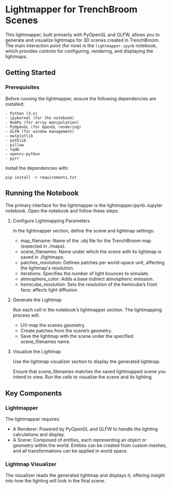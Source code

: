 # Lightmapper for TrenchBroom Scenes

This lightmapper, built primarily with PyOpenGL and GLFW, allows you to generate and visualize lightmaps for 3D scenes created in TrenchBroom. The main interaction point (for now) is the `lightmapper.ipynb` notebook, which provides controls for configuring, rendering, and displaying the lightmaps.


## Getting Started
### Prerequisites

Before running the lightmapper, ensure the following dependencies are installed:

    - Python (3.x)
    - ipykernel (for the notebook)
    - NumPy (for array manipulation)
    - PyOpenGL (for OpenGL rendering)
    - GLFW (for window management)
    - matplotlib
    - pathlib
    - pillow
    - tqdm
    - opencv-python
    - pyrr

Install the dependencies with:

`pip install -r requirements.txt`


## Running the Notebook

The primary interface for the lightmapper is the lightmapper.ipynb Jupyter notebook. Open the notebook and follow these steps:

1. Configure Lightmapping Parameters

    In the lightmapper section, define the scene and lightmap settings:

    - map_filename: Name of the .obj file for the TrenchBroom map (expected in ./maps).
    - scene_filenames: Name under which the scene with its lightmap is saved in ./lightmaps.
    - patches_resolution: Defines patches per world-space unit, affecting the lightmap's resolution.
    - iterations: Specifies the number of light bounces to simulate.
    - atmosphere_color: Adds a base indirect atmospheric emission.
    - hemicube_resolution: Sets the resolution of the hemicube’s front face; affects light diffusion.

2. Generate the Lightmap 

    Run each cell in the notebook’s lightmapper section. The lightmapping process will:

    - UV-map the scenes geometry.
    - Create patches from the scene’s geometry.
    - Save the lightmap with the scene under the specified scene_filenames name.

3. Visualize the Lightmap 

    Use the lightmap visualizer section to display the generated lightmap.

    Ensure that scene_filenames matches the saved lightmapped scene you intend to view. Run the cells to visualize the scene and its lighting.


## Key Components

### Lightmapper

The lightmapper requires:

- A Renderer: Powered by PyOpenGL and GLFW to handle the lighting calculations and display.
- A Scene: Composed of entities, each representing an object or geometry within the world. Entities can be created from custom meshes, and all transformations can be applied in world space.


### Lightmap Visualizer

The visualizer reads the generated lightmap and displays it, offering insight into how the lighting will look in the final scene.
